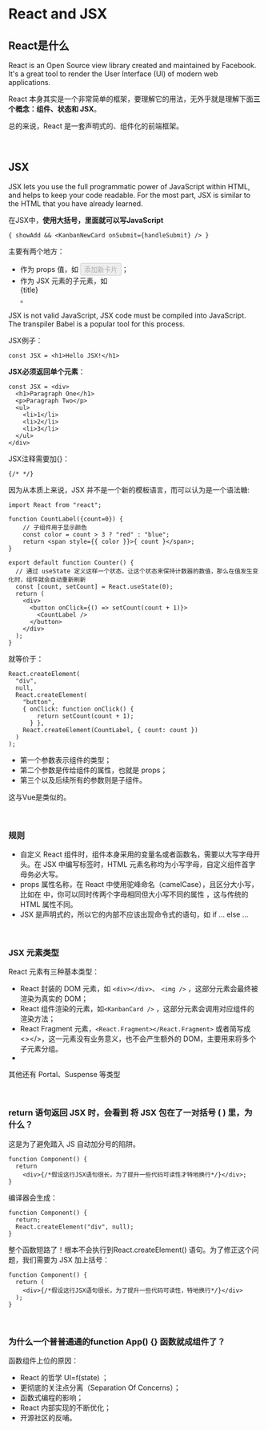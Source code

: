 # React and JSX

## React是什么
React is an Open Source view library created and maintained by Facebook. It's a great tool to render the User Interface (UI) of modern web applications.

React 本身其实是一个非常简单的框架，要理解它的用法，无外乎就是理解下面<strong>三个概念：组件、状态和 JSX</strong>。

总的来说，React 是一套声明式的、组件化的前端框架。

<br>

## JSX
JSX lets you use the full programmatic power of JavaScript within HTML, and helps to keep your code readable. For the most part, JSX is similar to the HTML that you have already learned.

在JSX中，<strong>使用大括号，里面就可以写JavaScript</strong>
```
{ showAdd && <KanbanNewCard onSubmit={handleSubmit} /> }
```
主要有两个地方：
- 作为 props 值，如 <button disabled={showAdd}>添加新卡片</button>；
- 作为 JSX 元素的子元素，如 <div className="card-title">{title}</div>。

JSX is not valid JavaScript, JSX code must be compiled into JavaScript. The transpiler Babel is a popular tool for this process.

JSX例子：
```
const JSX = <h1>Hello JSX!</h1>
```

<strong>JSX必须返回单个元素</strong>：
```
const JSX = <div>
  <h1>Paragraph One</h1>
  <p>Paragraph Two</p>
  <ul>
    <li>1</li>
    <li>2</li>
    <li>3</li>
  </ul>
</div>
```

JSX注释需要加{}：
```
{/* */} 
```

因为从本质上来说，JSX 并不是一个新的模板语言，而可以认为是一个语法糖:
```
import React from "react";

function CountLabel({count=0}) {  
    // 子组件用于显示颜色  
    const color = count > 3 ? "red" : "blue";  
    return <span style={{ color }}>{ count }</span>;
}

export default function Counter() {
  // 通过 useState 定义这样一个状态，让这个状态来保持计数器的数值，那么在值发生变化时，组件就会自动重新刷新
  const [count, setCount] = React.useState(0);
  return (
    <div>
      <button onClick={() => setCount(count + 1)}>
        <CountLabel />
      </button>
    </div>
  );
}
```
就等价于：
```
React.createElement(
  "div",
  null,
  React.createElement(
    "button",
    { onClick: function onClick() {
        return setCount(count + 1);
      } },
    React.createElement(CountLabel, { count: count })
  )
);
```
- 第一个参数表示组件的类型；
- 第二个参数是传给组件的属性，也就是 props；
- 第三个以及后续所有的参数则是子组件。
  
这与Vue是类似的。

<br>

### 规则
- 自定义 React 组件时，组件本身采用的变量名或者函数名，需要以大写字母开头。在 JSX 中编写标签时，HTML 元素名称均为小写字母，自定义组件首字母务必大写。
- props 属性名称，在 React 中使用驼峰命名（camelCase），且区分大小写，比如在 <FileCard filename="文件名" fileName="另一个文件名" /> 中，你可以同时传两个字母相同但大小写不同的属性 ，这与传统的 HTML 属性不同。
- JSX 是声明式的，所以它的内部不应该出现命令式的语句，如 if ... else ...
  
<br>

### JSX 元素类型
React 元素有三种基本类型：
- React 封装的 DOM 元素，如 `<div></div>`、 `<img />` ，这部分元素会最终被渲染为真实的 DOM；
- React 组件渲染的元素，如`<KanbanCard />` ，这部分元素会调用对应组件的渲染方法；
- React Fragment 元素，`<React.Fragment></React.Fragment>` 或者简写成 <></>，这一元素没有业务意义，也不会产生额外的 DOM，主要用来将多个子元素分组。
- 
其他还有 Portal、Suspense 等类型

<br>

### return 语句返回 JSX 时，会看到 将 JSX 包在了一对括号 ( ) 里，为什么？
这是为了避免踏入 JS 自动加分号的陷阱。
```
function Component() {
  return 
    <div>{/*假设这行JSX语句很长，为了提升一些代码可读性才特地换行*/}</div>;
}
```
编译器会生成：
```
function Component() {
  return;
  React.createElement("div", null);
}
```
整个函数短路了！根本不会执行到React.createElement() 语句。为了修正这个问题，我们需要为 JSX 加上括号：
```
function Component() {
  return (
    <div>{/*假设这行JSX语句很长，为了提升一些代码可读性，特地换行*/}</div>
  );
}
```

<br>

### 为什么一个普普通通的function App() {} 函数就成组件了？
函数组件上位的原因：
- React 的哲学 UI=f(state) ；
- 更彻底的关注点分离（Separation Of Concerns）；
- 函数式编程的影响；
- React 内部实现的不断优化；
- 开源社区的反哺。
